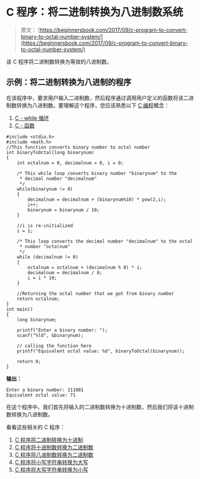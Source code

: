 # C 程序：将二进制转换为八进制数系统

> 原文： [https://beginnersbook.com/2017/09/c-program-to-convert-binary-to-octal-number-system/](https://beginnersbook.com/2017/09/c-program-to-convert-binary-to-octal-number-system/)

该 C 程序将二进制数转换为等效的八进制数。

## 示例：将二进制转换为八进制的程序

在该程序中，要求用户输入二进制数，然后程序通过调用用户定义的函数将该二进制数转换为八进制数。要理解这个程序，您应该熟悉以下 [C 编程](https://beginnersbook.com/2014/01/c-tutorial-for-beginners-with-examples/)概念：

1.  [C - while 循环](https://beginnersbook.com/2014/01/c-while-loop/)
2.  [C - 函数](https://beginnersbook.com/2014/01/c-functions-examples/)

```
#include <stdio.h>
#include <math.h>
//This function converts binary number to octal number
int binaryToOctal(long binarynum)
{
    int octalnum = 0, decimalnum = 0, i = 0;

    /* This while loop converts binary number "binarynum" to the
     * decimal number "decimalnum"
     */
    while(binarynum != 0)
    {
        decimalnum = decimalnum + (binarynum%10) * pow(2,i);
        i++;
        binarynum = binarynum / 10;
    }

    //i is re-initialized
    i = 1;

    /* This loop converts the decimal number "decimalnum" to the octal
     * number "octalnum"
     */
    while (decimalnum != 0)
    {
        octalnum = octalnum + (decimalnum % 8) * i;
        decimalnum = decimalnum / 8;
        i = i * 10;
    }

    //Returning the octal number that we got from binary number
    return octalnum;
}
int main()
{
    long binarynum;

    printf("Enter a binary number: ");
    scanf("%ld", &binarynum);

    // calling the function here
    printf("Equivalent octal value: %d", binaryToOctal(binarynum));

    return 0;
}
```

**输出：**

```
Enter a binary number: 111001
Equivalent octal value: 71
```

在这个程序中，我们首先将输入的二进制数转换为十进制数，然后我们将该十进制数转换为八进制数。

看看这些相关的 C 程序：

1.  [C 程序将二进制转换为十进制](https://beginnersbook.com/2015/02/c-program-to-convert-binary-number-to-decimal-number/)
2.  [C 程序将十进制数转换为二进制数](https://beginnersbook.com/2017/09/c-program-to-convert-decimal-number-to-binary-number/)
3.  [C 程序将八进制数转换为二进制数](https://beginnersbook.com/2017/09/c-program-to-convert-octal-number-to-binary-number/)
4.  [C 程序将小写字符串转换为大写](https://beginnersbook.com/2015/02/c-program-to-convert-lowercase-string-to-uppercase-string/)
5.  [C 程序将大写字符串转换为小写](https://beginnersbook.com/2015/02/c-program-to-convert-uppercase-string-to-lowercase-string/)
